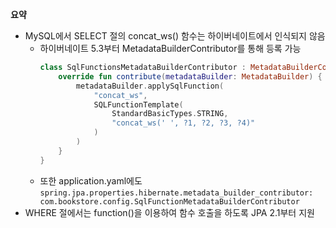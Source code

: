 **요약**
- MySQL에서 SELECT 절의 concat_ws() 함수는 하이버네이트에서 인식되지 않음
  - 하이버네이트 5.3부터 MetadataBuilderContributor를 통해 등록 가능
    ```kotlin
    class SqlFunctionsMetadataBuilderContributor : MetadataBuilderContributor {
        override fun contribute(metadataBuilder: MetadataBuilder) {
            metadataBuilder.applySqlFunction(
                "concat_ws",
                SQLFunctionTemplate(
                    StandardBasicTypes.STRING,
                    "concat_ws(' ', ?1, ?2, ?3, ?4)"
                )
            )
        }
    }
    ```
  - 또한 application.yaml에도 `spring.jpa.properties.hibernate.metadata_builder_contributor: com.bookstore.config.SqlFunctionMetadataBuilderContributor`
- WHERE 절에서는 function()을 이용하여 함수 호출을 하도록 JPA 2.1부터 지원
